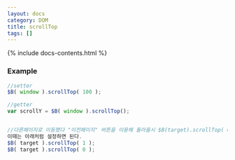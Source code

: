 ```yaml
---
layout: docs
category: DOM
title: scrollTop
tags: []
---
```


{% include docs-contents.html %}

### Example
```js
//setter
$B( window ).scrollTop( 100 );

//getter
var scrollY = $B( window ).scrollTop();


//다른페이지로 이동했다 "이전페이지" 버튼을 이용해 돌아올시 $B(target).scrollTop( 0 ) 설정이 되지 않을수 있다.
이때는 아래처럼 설정하면 된다.
$B( target ).scrollTop( 1 );
$B( target ).scrollTop( 0 );
```